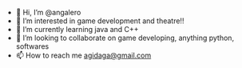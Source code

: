 - 👋 Hi, I’m @angalero
- 👀 I’m interested in game development and theatre!!
- 🌱 I’m currently learning java and C++
- 💞️ I’m looking to collaborate on game developing, anything python, softwares
- 📫 How to reach me agidaga@gmail.com  

<!---
angalero/angalero is a ✨ special ✨ repository because its `README.md` (this file) appears on your GitHub profile.
You can click the Preview link to take a look at your changes.
--->
